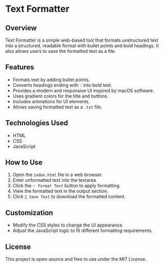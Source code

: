 # Text Formatter

## Overview
Text Formatter is a simple web-based tool that formats unstructured text into a structured, readable format with bullet points and bold headings. It also allows users to save the formatted text as a file.

## Features
- Formats text by adding bullet points.
- Converts headings ending with `:` into bold text.
- Provides a modern and responsive UI inspired by macOS software.
- Uses gradient colors for the title and buttons.
- Includes animations for UI elements.
- Allows saving formatted text as a `.txt` file.

## Technologies Used
- HTML
- CSS
- JavaScript

## How to Use
1. Open the `index.html` file in a web browser.
2. Enter unformatted text into the textarea.
3. Click the `✨ Format Text` button to apply formatting.
4. View the formatted text in the output section.
5. Click `💾 Save Text` to download the formatted content.

## Customization
- Modify the CSS styles to change the UI appearance.
- Adjust the JavaScript logic to fit different formatting requirements.

## License
This project is open-source and free to use under the MIT License.

